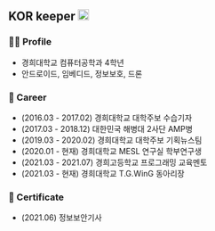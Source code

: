 ## KOR keeper <img title="Korea" alt="Government" src="https://user-images.githubusercontent.com/20378368/117591495-bde01e80-b16f-11eb-9b12-0d82d9504abc.png" width="20"/>

### 🙋‍♂️ Profile
- 경희대학교 컴퓨터공학과 4학년  
- 안드로이드, 임베디드, 정보보호, 드론  
<!--[![Contact Badge](https://img.shields.io/badge/Contact-010--xxxx--xxxx-f74c4b?style=flat-square&labelColor=a40000)](https://duo.google.com/)
[![Email Badge](https://img.shields.io/badge/Email-korkeep@naver.com-f74c4b?style=flat-square&labelColor=a40000&link=mailto:korkeep@naver.com)](mailto:korkeep@naver.com)
[![Work Badge](https://img.shields.io/badge/Work-mesl.khu.ac.kr-7885ff?style=flat-square&labelColor=4555ff)](http://mesl.khu.ac.kr/)-->

### 🌱 Career
- (2016.03 - 2017.02) 경희대학교 대학주보 수습기자
- (2017.03 - 2018.12) 대한민국 해병대 2사단 AMP병
- (2019.03 - 2020.02) 경희대학교 대학주보 기획뉴스팀
- (2020.01 - 현재) 경희대학교 MESL 연구실 학부연구생
- (2021.03 - 2021.07) 경희고등학교 프로그래밍 교육멘토
- (2021.03 - 현재) 경희대학교 T.G.WinG 동아리장
<!--
- (21.07 - 현재) KITRI BoB 10기 보안컨설팅트랙
-->

### 📖 Certificate
- (2021.06) 정보보안기사
<!--
- (2021.11) 정보처리기사
-->

<!--
  **korkeep/korkeep** is a ✨ _special_ ✨ repository because its `README.md` (this file) appears on your GitHub profile.
  Here are some ideas to get you started:
  - 🔭 I’m currently working on ...
  - 🌱 I’m currently learning ...
  - 👯 I’m looking to collaborate on ...
  - 🤔 I’m looking for help with ...
  - 💬 Ask me about ...
  - 📫 How to reach me: ...
  - 😄 Pronouns: ...
  - ⚡ Fun fact: ...
-->
